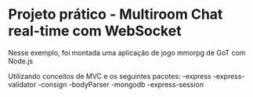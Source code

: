 # Projeto prático - Multiroom Chat real-time com WebSocket

Nesse exemplo, foi montada uma aplicação de jogo mmorpg de GoT com Node.js

Utilizando conceitos de MVC e os seguintes pacotes:
-express
-express-validator
-consign
-bodyParser
-mongodb
-express-session
